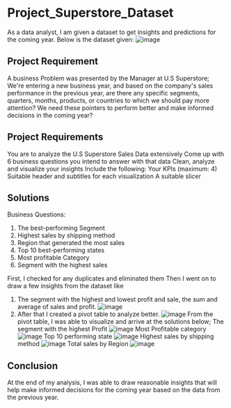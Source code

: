 # Project_Superstore_Dataset
As a data analyst, I am given a dataset to get insights and predictions for the coming year.
Below is the dataset given:
![image](https://github.com/Omablu/Project_Superstore_Dataset/assets/119351114/9a912500-ecf1-4518-b4e6-e10c2328c9ec)
## Project Requirement ##
A business Problem was presented by the Manager at U.S Superstore;
We're entering a new business year, and based on the company's sales performance in the previous year, are there any specific 
segments, quarters, months, products, or countries to which we should pay more attention? We need these pointers to 
perform better and make informed decisions in the coming year?
## Project Requirements
You are to analyze the U.S Superstore Sales Data extensively
Come up with 6 business questions you intend to answer with that data
Clean, analyze and visualize your insights 
Include the following:
Your KPIs (maximum: 4)
Suitable header and subtitles for each visualization
A suitable slicer
## Solutions
Business Questions:
1. The best-performing Segment
2. Highest sales by shipping method
3. Region that generated the most sales
4. Top 10 best-performing states
5. Most profitable Category
6. Segment with the highest sales
   
First, I checked for any duplicates and eliminated them
Then I went on to draw a few insights from the dataset like
1. The segment with the highest and lowest profit and sale, the sum and average of sales and profit.
   ![image](https://github.com/Omablu/Project_Superstore_Dataset/assets/119351114/4257f746-9b7c-4e65-babf-ad02788f8885)
2. After that I created a pivot table to analyze better.
   ![image](https://github.com/Omablu/Project_Superstore_Dataset/assets/119351114/4dff4064-302a-41e8-8522-1415c124919d)
From the pivot table, I was able to visualize and arrive at the solutions below;
The segment with the highest Profit
![image](https://github.com/Omablu/Project_Superstore_Dataset/assets/119351114/49f560b5-87c4-46c0-bba4-8c29aba73bd4)
Most Profitable category
![image](https://github.com/Omablu/Project_Superstore_Dataset/assets/119351114/0bd5883f-c3e9-49d9-9eb3-16abe508e35e)
Top 10 performing state
![image](https://github.com/Omablu/Project_Superstore_Dataset/assets/119351114/fa9b3338-4ea5-4ae5-a24e-12e17c629e49)
Highest sales by shipping method
![image](https://github.com/Omablu/Project_Superstore_Dataset/assets/119351114/a8491076-eb72-4f02-8eb5-7b4e3ede6725)
Total sales by Region
![image](https://github.com/Omablu/Project_Superstore_Dataset/assets/119351114/0f881d37-6d20-4629-8168-c20708789368)

## Conclusion ##
At the end of my analysis, I was able to draw reasonable insights that will help make informed decisions for the coming year based on the data from the previous year.



